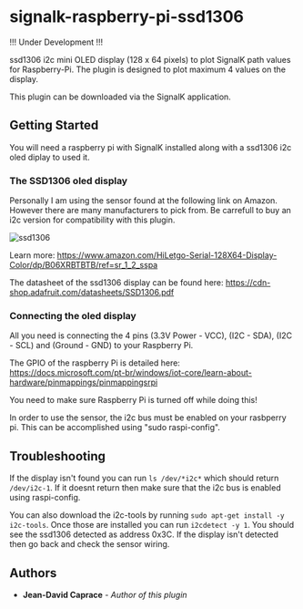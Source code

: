
# signalk-raspberry-pi-ssd1306
!!! Under Development !!!

ssd1306 i2c mini OLED display (128 x 64 pixels) to plot SignalK path values for Raspberry-Pi. The plugin is designed to plot maximum 4 values on the display.

This plugin can be downloaded via the SignalK application.

## Getting Started
You will need a raspberry pi with SignalK installed along with a ssd1306 i2c oled diplay to used it.

### The SSD1306 oled display
Personally I am using the sensor found at the following link on Amazon. However there are many manufacturers to pick from. Be carrefull to buy an i2c version for compatibility with this plugin.

![ssd1306](../main/Pictures/ssd1306.png)

Learn more: https://www.amazon.com/HiLetgo-Serial-128X64-Display-Color/dp/B06XRBTBTB/ref=sr_1_2_sspa

The datasheet of the ssd1306 display can be found here: https://cdn-shop.adafruit.com/datasheets/SSD1306.pdf

### Connecting the oled display
All you need is connecting the 4 pins (3.3V Power - VCC), (I2C - SDA), (I2C - SCL) and (Ground - GND) to your Raspberry Pi.

The GPIO of the raspberry Pi is detailed here: https://docs.microsoft.com/pt-br/windows/iot-core/learn-about-hardware/pinmappings/pinmappingsrpi

You need to make sure Raspberry Pi is turned off while doing this!

In order to use the sensor, the i2c bus must be enabled on your rasbperry pi. This can be accomplished using "sudo raspi-config".

## Troubleshooting
If the display isn't found you can run `ls /dev/*i2c*` which should return `/dev/i2c-1`. If it doesnt return then make sure that the i2c bus is enabled using raspi-config.

You can also download the i2c-tools by running `sudo apt-get install -y i2c-tools`. Once those are installed you can run `i2cdetect -y 1`. You should see the ssd1306 detected as address 0x3C. If the display isn't detected then go back and check the sensor wiring.

## Authors
* **Jean-David Caprace** - *Author of this plugin*
